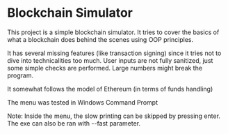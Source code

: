 # Blockchain Simulator

This project is a simple blockchain simulator.
It tries to cover the basics of what a blockchain does behind the scenes using OOP principles.

It has several missing features (like transaction signing) since it tries not to dive into technicalities too much.
User inputs are not fully sanitized, just some simple checks are performed.
Large numbers might break the program.

It somewhat follows the model of Ethereum (in terms of funds handling)

The menu was tested in Windows Command Prompt

Note: Inside the menu, the slow printing can be skipped by pressing enter. The exe can also be ran with --fast parameter.
